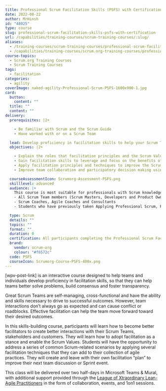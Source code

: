 ```yaml
---
title: Professional Scrum Facilitation Skills (PSFS) with Certification
date: 2022-08-22
author: MrHinsh
id: "48025"
type: course
slug: professional-scrum-facilitation-skills-psfs-with-certification
url: /capabilities/training-courses/scrum-training-courses/:slug/
aliases:
  - /training-courses/scrum-training-courses/professional-scrum-facilitation-skills-psfs-with-certification/
  - /capabilities/training-courses/scrum.org-training-courses/professional-scrum-facilitation-skills-psfs-with-certification/
course-topics:
  - Scrum.org Training Courses
  - Scrum Training Courses
tags:
  - facilitation
categories:
  - agility
coverImage: naked-agility-Professional-Scrum-PSFS-1600x900-1.jpg
card:
  button:
    content: ""
  title: ""
  content: ""
delivery:
  prerequisites: |2+

    - Be familiar with Scrum and the Scrum Guide
    - Have worked with or on a Scrum Team

  lead: Develop proficiency in facilitation skills to help your Scrum Team better solve problems, create a shared understanding, and foster transparency. Learn how to become a better facilitator to improve Scrum Team, stakeholder and customer interactions.
  objectives: |2+

    - Explain the roles that facilitation principles and the Scrum Values play in enhancing healthy collaboration within Scrum Teams
    - Gain facilitation skills to leverage and focus on the benefits of diverse perspectives on a team with varying team dynamics
    - Apply facilitation principles and techniques to improve the Scrum events and other interactions
    - Improve team collaboration and participatory decision making using a facilitator stance and toolbox of techniques

  courseAssessmentIcon: Scrumorg-Assessment-PSFS.png
  skilllevel: advanced
  audience: |+
    This course is most suitable for professionals with Scrum knowledge and experience that are interested in learning how to use facilitation to enhance team collaboration and reduce conflict. It is ideal for: 
    - All Scrum Team members (Scrum Masters, Developers and Product Owners)
    - Scrum Coaches, Agile Coaches and Consultants
    - Students who have previously taken Applying Professional Scrum, Professional Scrum Master, Professional Scrum Product Owner training or equivalent.

  type: Scrum
  details: ""
  topics: ""
  format: ""
  duration: 0
  certification: All participants completing the Professional Scrum Facilitation Skills course will receive a password to attempt the Professional Scrum Facilitation Skills assessment. PSFS class participants who attempt the PSFS assessment within 14 days of the class and do not score at least 85% will be granted a 2nd attempt at no additional cost.
  brand:
    vendor: scrum-org
    colour: "#f6572c"
  code: PSFS
  courseIcon: Scrumorg-Course-PSFS-400x.png
---
```


\[wpv-post-link\] is an interactive course designed to help teams and individuals develop proficiency in facilitation skills, so that they can help teams better solve problems, build consensus and foster transparency.

Great Scrum Teams are self-managing, cross-functional and have the ability and skills necessary to drive to successful outcomes. However, team interactions don’t always go as expected and can cause conflict or roadblocks. Effective facilitation can help the team move forward toward their desired outcomes.

In this skills-building course, participants will learn how to become better facilitators to create better interactions with their Scrum Teams, stakeholders and customers. They will learn how to adopt facilitation as a stance and enable the Scrum Values. Students will have the opportunity to address a series of common Scrum-related scenarios by applying several facilitation techniques that they can add to their collection of agile practices. They will create and leave with their own facilitation “plan” to improve their next team discussion or Sprint event.

This class will be delivered over two half-days in Microsoft Teams & Mural, with additional support provided through the [League of Xtraordinary Lean-Agile Practitioners](https://community.nkdagility.com) in the form of collaboration, events, and 1on1 sessions.
